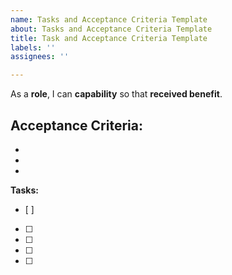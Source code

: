 ```yaml
---
name: Tasks and Acceptance Criteria Template
about: Tasks and Acceptance Criteria Template
title: Task and Acceptance Criteria Template
labels: ''
assignees: ''

---
```


As a  **role**, I can **capability** so that **received benefit**.

**Acceptance Criteria:**
- 
- 
-   
- 

**Tasks:**
- [ ] 
- [ ]
- [ ] 
- [ ]   
- [ ]
